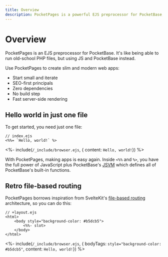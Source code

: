 ```yaml
---
title: Overview
description: PocketPages is a powerful EJS preprocessor for PocketBase, enabling the creation of modern web applications using JavaScript and EJS templates.
---
```


# Overview

PocketPages is an EJS preprocessor for PocketBase. It's like being able to run old-school PHP files, but using JS and PocketBase instead.

Use PocketPages to create slim and modern web apps:

- Start small and iterate
- SEO-first principals
- Zero dependencies
- No build step
- Fast server-side rendering

## Hello world in just one file

To get started, you need just one file:

```ejs
// index.ejs
<%%= `Hello, world!` %>
```

<%- include(`/_include/browser.ejs`, { content: `Hello, world!`}) %>

With PocketPages, making apps is easy again. Inside `<%%` and `%>`, you have the full power of JavaScript plus PocketBase's [JSVM](https://pocketbase.io/jsvm/index.html) which defines all of PocketBase's built-in functions.

## Retro file-based routing

PocketPages borrows inspiration from SvelteKit's [file-based routing](https://kit.svelte.dev/docs-next/routing) architecture, so you can do this:

```ejs
// +layout.ejs
<html>
    <body style="background-color: #b5dcb5">
        <%%- slot>
    </body>
</html>
```

<%- include(`/_include/browser.ejs`, { bodyTags: `style="background-color: #b5dcb5"`, content: `Hello, world!`}) %>
